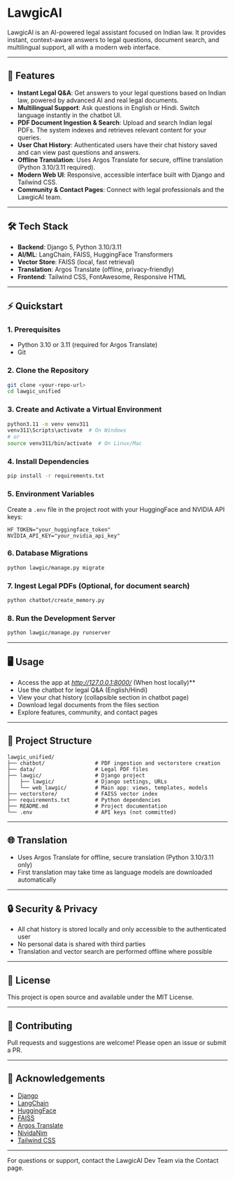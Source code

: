 # LawgicAI

LawgicAI is an AI-powered legal assistant focused on Indian law. It provides instant, context-aware answers to legal questions, document search, and multilingual support, all with a modern web interface.

---

## 🚀 Features
- **Instant Legal Q&A**: Get answers to your legal questions based on Indian law, powered by advanced AI and real legal documents.
- **Multilingual Support**: Ask questions in English or Hindi. Switch language instantly in the chatbot UI.
- **PDF Document Ingestion & Search**: Upload and search Indian legal PDFs. The system indexes and retrieves relevant content for your queries.
- **User Chat History**: Authenticated users have their chat history saved and can view past questions and answers.
- **Offline Translation**: Uses Argos Translate for secure, offline translation (Python 3.10/3.11 required).
- **Modern Web UI**: Responsive, accessible interface built with Django and Tailwind CSS.
- **Community & Contact Pages**: Connect with legal professionals and the LawgicAI team.

---

## 🛠️ Tech Stack
- **Backend**: Django 5, Python 3.10/3.11
- **AI/ML**: LangChain, FAISS, HuggingFace Transformers
- **Vector Store**: FAISS (local, fast retrieval)
- **Translation**: Argos Translate (offline, privacy-friendly)
- **Frontend**: Tailwind CSS, FontAwesome, Responsive HTML

---

## ⚡ Quickstart

### 1. Prerequisites
- Python 3.10 or 3.11 (required for Argos Translate)
- Git

### 2. Clone the Repository
```sh
git clone <your-repo-url>
cd lawgic_unified
```

### 3. Create and Activate a Virtual Environment
```sh
python3.11 -m venv venv311
venv311\Scripts\activate  # On Windows
# or
source venv311/bin/activate  # On Linux/Mac
```

### 4. Install Dependencies
```sh
pip install -r requirements.txt
```

### 5. Environment Variables
Create a `.env` file in the project root with your HuggingFace and NVIDIA API keys:
```
HF_TOKEN="your_huggingface_token"
NVIDIA_API_KEY="your_nvidia_api_key"
```

### 6. Database Migrations
```sh
python lawgic/manage.py migrate
```

### 7. Ingest Legal PDFs (Optional, for document search)
```sh
python chatbot/create_memory.py
```

### 8. Run the Development Server
```sh
python lawgic/manage.py runserver
```

---

## 🖥️ Usage
- Access the app at *http://127.0.0.1:8000/* (When host locally)**
- Use the chatbot for legal Q&A (English/Hindi)
- View your chat history (collapsible section in chatbot page)
- Download legal documents from the files section
- Explore features, community, and contact pages

---

## 📝 Project Structure
```
lawgic_unified/
├── chatbot/                # PDF ingestion and vectorstore creation
├── data/                   # Legal PDF files
├── lawgic/                 # Django project
│   ├── lawgic/             # Django settings, URLs
│   └── web_lawgic/         # Main app: views, templates, models
├── vectorstore/            # FAISS vector index
├── requirements.txt        # Python dependencies
├── README.md               # Project documentation
└── .env                    # API keys (not committed)
```

---

## 🌐 Translation
- Uses Argos Translate for offline, secure translation (Python 3.10/3.11 only)
- First translation may take time as language models are downloaded automatically

---

## 🔒 Security & Privacy
- All chat history is stored locally and only accessible to the authenticated user
- No personal data is shared with third parties
- Translation and vector search are performed offline where possible

---

## 📄 License
This project is open source and available under the MIT License.

---

## 🤝 Contributing
Pull requests and suggestions are welcome! Please open an issue or submit a PR.

---

## 🙏 Acknowledgements
- [Django](https://www.djangoproject.com/)
- [LangChain](https://www.langchain.com/)
- [HuggingFace](https://huggingface.co/)
- [FAISS](https://github.com/facebookresearch/faiss)
- [Argos Translate](https://www.argosopentech.com/)
- [NividaNim](https://build.nvidia.com/)
- [Tailwind CSS](https://tailwindcss.com/)

---

For questions or support, contact the LawgicAI Dev Team via the Contact page.

